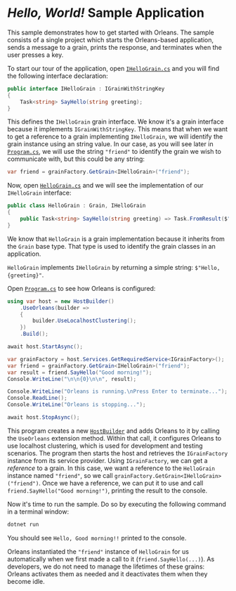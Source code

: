 # *Hello, World!* Sample Application

This sample demonstrates how to get started with Orleans. The sample consists of a single project which starts the Orleans-based application, sends a message to a grain, prints the response, and terminates when the user presses a key.

To start our tour of the application, open [`IHelloGrain.cs`](./IHelloGrain.cs) and you will find the following interface declaration:

``` C#
public interface IHelloGrain : IGrainWithStringKey
{
    Task<string> SayHello(string greeting);
}
```

This defines the `IHelloGrain` grain interface.
We know it's a grain interface because it implements `IGrainWithStringKey`.
This means that when we want to get a reference to a grain implementing `IHelloGrain`, we will identify the grain instance using an string value.
In our case, as you will see later in [`Program.cs`](./Program.cs), we will use the string `"friend"` to identify the grain we wish to communicate with, but this could be any string:

``` C#
var friend = grainFactory.GetGrain<IHelloGrain>("friend");
```

Now, open [`HelloGrain.cs`](./HelloGrain.cs) and we will see the implementation of our `IHelloGrain` interface:

``` C#
public class HelloGrain : Grain, IHelloGrain
{
    public Task<string> SayHello(string greeting) => Task.FromResult($"Hello, {greeting}!");
}
```

We know that `HelloGrain` is a grain implementation because it inherits from the `Grain` base type.
That type is used to identify the grain classes in an application.

`HelloGrain` implements `IHelloGrain` by returning a simple string: `$"Hello, {greeting}"`.

Open [`Program.cs`](./Program.cs) to see how Orleans is configured:

``` C#
using var host = new HostBuilder()
    .UseOrleans(builder =>
    {
        builder.UseLocalhostClustering();
    })
    .Build();

await host.StartAsync();

var grainFactory = host.Services.GetRequiredService<IGrainFactory>();
var friend = grainFactory.GetGrain<IHelloGrain>("friend");
var result = friend.SayHello("Good morning!"); 
Console.WriteLine("\n\n{0}\n\n", result);

Console.WriteLine("Orleans is running.\nPress Enter to terminate...");
Console.ReadLine();
Console.WriteLine("Orleans is stopping...");

await host.StopAsync();
```

This program creates a new [`HostBuilder`](https://docs.microsoft.com/dotnet/core/extensions/generic-host) and adds Orleans to it by calling the `UseOrleans` extension method.
Within that call, it configures Orleans to use localhost clustering, which is used for development and testing scenarios.
The program then starts the host and retrieves the `IGrainFactory` instance from its service provider.
Using `IGrainFactory`, we can get a *reference* to a grain.
In this case, we want a reference to the `HelloGrain` instance named `"friend"`, so we call `grainFactory.GetGrain<IHelloGrain>("friend")`.
Once we have a reference, we can put it to use and call `friend.SayHello("Good morning!")`, printing the result to the console.

Now it's time to run the sample. Do so by executing the following command in a terminal window:

``` powershell
dotnet run
```

You should see `Hello, Good morning!!` printed to the console.

Orleans instantiated the `"friend"` instance of `HelloGrain` for us automatically when we first made a call to it (`friend.SayHello(...)`).
As developers, we do not need to manage the lifetimes of these grains: Orleans activates them as needed and it deactivates them when they become idle.